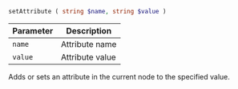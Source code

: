```php
setAttribute ( string $name, string $value )
```

| Parameter | Description     |
|-----------|-----------------|
| `name`    | Attribute name  |
| `value`   | Attribute value |

Adds or sets an attribute in the current node to the specified value.